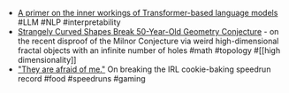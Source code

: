 - [A primer on the inner workings of Transformer-based language models](https://arxiv.org/abs/2405.00208) #LLM #NLP #interpretability
- [Strangely Curved Shapes Break 50-Year-Old Geometry Conjecture](https://www.quantamagazine.org/strangely-curved-shapes-break-50-year-old-geometry-conjecture-20240514/) - on the recent disproof of the Milnor Conjecture via weird high-dimensional fractal objects with an infinite number of holes #math #topology #[[high dimensionality]]
- ["They are afraid of me."](https://kotaku.com/qtcinderella-twitch-perfect-cookie-baking-speedrun-1851485609) On breaking the IRL cookie-baking speedrun record #food #speedruns #gaming